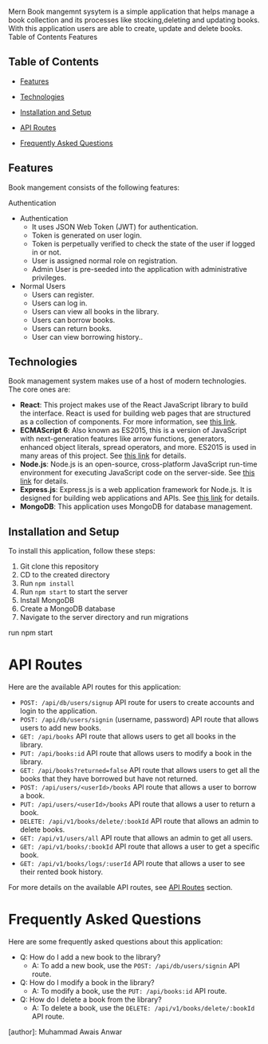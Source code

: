 Mern Book mangemnt sysytem is a simple application that helps manage a book collection and its processes like stocking,deleting and updating books. With this application users are able to create, update and delete books.
Table of Contents
Features
## Table of Contents

- [Features](#features)
- [Technologies](#technologies)
- [Installation and Setup](#installation-and-setup)
- [API Routes](#api-routes)

- [Frequently Asked Questions](#frequently-asked-questions)

## Features
Book mangement consists of the following features:

Authentication
- Authentication
  - It uses JSON Web Token (JWT) for authentication.
  - Token is generated on user login.
  - Token is perpetually verified to check the state of the user if logged in or not.
  - User is assigned normal role on registration.
  - Admin User is pre-seeded into the application with administrative privileges.
- Normal Users
  - Users can register.
  - Users can log in.
  - Users can view all books in the library.
  - Users can borrow books.
  - Users can return books.
  - User can view borrowing history..
## Technologies

Book management system makes use of a host of modern technologies. The core ones are:

- **React**: This project makes use of the React JavaScript library to build the interface. React is used for building web pages that are structured as a collection of components. For more information, see [this link](https://reactjs.org/).
- **ECMAScript 6**: Also known as ES2015, this is a version of JavaScript with next-generation features like arrow functions, generators, enhanced object literals, spread operators, and more. ES2015 is used in many areas of this project. See [this link](https://www.ecma-international.org/ecma-262/6.0/) for details.
- **Node.js**: Node.js is an open-source, cross-platform JavaScript run-time environment for executing JavaScript code on the server-side. See [this link](https://nodejs.org/en/) for details.
- **Express.js**: Express.js is a web application framework for Node.js. It is designed for building web applications and APIs. See [this link](https://expressjs.com/) for details.
- **MongoDB**: This application uses MongoDB for database management.
## Installation and Setup

To install this application, follow these steps:

1. Git clone this repository
2. CD to the created directory
3. Run `npm install`
4. Run `npm start` to start the server
5. Install MongoDB
6. Create a MongoDB database
7. Navigate to the server directory and run migrations





run npm start
# API Routes

Here are the available API routes for this application:

- `POST: /api/db/users/signup` API route for users to create accounts and login to the application.
- `POST: /api/db/users/signin` (username, password) API route that allows users to add new books.
- `GET: /api/books` API route that allows users to get all books in the library.
- `PUT: /api/books:id` API route that allows users to modify a book in the library.
- `GET: /api/books?returned=false` API route that allows users to get all the books that they have borrowed but have not returned.
- `POST: /api/users/<userId>/books` API route that allows a user to borrow a book.
- `PUT: /api/users/<userId>/books` API route that allows a user to return a book.
- `DELETE: /api/v1/books/delete/:bookId` API route that allows an admin to delete books.
- `GET: /api/v1/users/all` API route that allows an admin to get all users.
- `GET: /api/v1/books/:bookId` API route that allows a user to get a specific book.
- `GET: /api/v1/books/logs/:userId` API route that allows a user to see their rented book history.

For more details on the available API routes, see [API Routes](#api-routes) section.
# Frequently Asked Questions

Here are some frequently asked questions about this application:

- Q: How do I add a new book to the library?
  - A: To add a new book, use the `POST: /api/db/users/signin` API route.
- Q: How do I modify a book in the library?
  - A: To modify a book, use the `PUT: /api/books:id` API route.
- Q: How do I delete a book from the library?
  - A: To delete a book, use the `DELETE: /api/v1/books/delete/:bookId` API route.



[author]: Muhammad Awais Anwar
 

